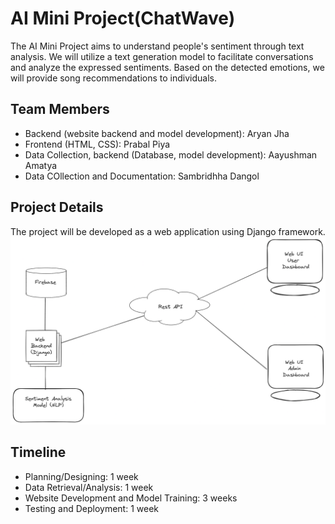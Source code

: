 # AI Mini Project(ChatWave)

The AI Mini Project aims to understand people's sentiment through text analysis. We will utilize a text generation model to facilitate conversations and analyze the expressed sentiments. Based on the detected emotions, we will provide song recommendations to individuals.

## Team Members

- Backend (website backend and model development): Aryan Jha
- Frontend (HTML, CSS): Prabal Piya
- Data Collection, backend (Database, model development): Aayushman Amatya
- Data COllection and Documentation: Sambridhha Dangol


## Project Details

The project will be developed as a web application using Django framework.
![system architecture](https://github.com/Nepal-College-of-Information-Technology/ai-mini-project-envisionx/blob/master/diagrams/architecture.png)

## Timeline

- Planning/Designing: 1 week
- Data Retrieval/Analysis: 1 week
- Website Development and Model Training: 3 weeks
- Testing and Deployment: 1 week
